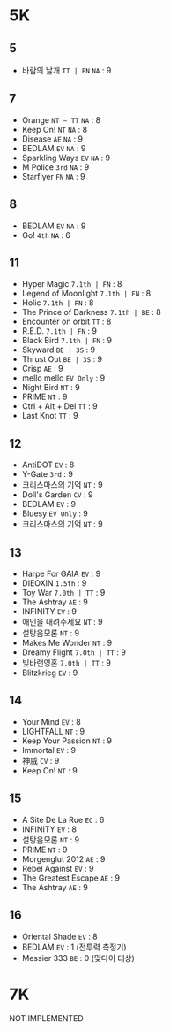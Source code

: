 # 5K
## 5
- 바람의 날개 `TT | FN` `NA` : 9
## 7
- Orange `NT ~ TT` `NA` : 8
- Keep On! `NT` `NA` : 8
- Disease `AE` `NA` : 9
- BEDLAM `EV` `NA` : 9
- Sparkling Ways `EV` `NA` : 9
- M Police `3rd` `NA` : 9
- Starflyer `FN` `NA` : 9
## 8
- BEDLAM `EV` `NA` : 9
- Go! `4th` `NA` : 6
## 11
- Hyper Magic `7.1th | FN` : 8
- Legend of Moonlight `7.1th | FN` : 8
- Holic `7.1th | FN` : 8
- The Prince of Darkness `7.1th | BE` : 8
- Encounter on orbit `TT` : 8
- R.E.D. `7.1th | FN` : 9
- Black Bird `7.1th | FN` : 9
- Skyward `BE | 3S` : 9
- Thrust Out `BE | 3S` : 9
- Crisp `AE` : 9
- mello mello `EV Only` : 9
- Night Bird `NT` : 9
- PRIME `NT` : 9
- Ctrl + Alt + Del `TT` : 9
- Last Knot `TT` : 9
## 12
- AntiDOT `EV` : 8
- Y-Gate `3rd` : 9
- 크리스마스의 기억 `NT` : 9
- Doll's Garden `CV` : 9
- BEDLAM `EV` : 9
- Bluesy `EV Only` : 9
- 크리스마스의 기억 `NT` : 9
## 13
- Harpe For GAIA `EV` : 9
- DIEOXIN `1.5th` : 9
- Toy War `7.0th | TT` : 9
- The Ashtray `AE` : 9
- INFINITY `EV` : 9
- 애인을 내려주세요 `NT` : 9
- 설탕음모론 `NT` : 9
- Makes Me Wonder `NT` : 9
- Dreamy Flight `7.0th | TT` : 9
- 빛바랜영혼 `7.0th | TT` : 9
- Blitzkrieg `EV` : 9
## 14
- Your Mind `EV` : 8
- LIGHTFALL `NT` : 9
- Keep Your Passion `NT` : 9
- Immortal `EV` : 9
- 神威 `CV` : 9
- Keep On! `NT` : 9
## 15
- A Site De La Rue `EC` : 6
- INFINITY `EV` : 8
- 설탕음모론 `NT` : 9
- PRIME `NT` : 9
- Morgenglut 2012 `AE` : 9
- Rebel Against `EV` : 9
- The Greatest Escape `AE` : 9
- The Ashtray `AE` : 9
## 16
- Oriental Shade `EV` : 8
- BEDLAM `EV` : 1 (전투력 측정기) 
- Messier 333 `BE` : 0 (맞다이 대상)
# 7K
NOT IMPLEMENTED
